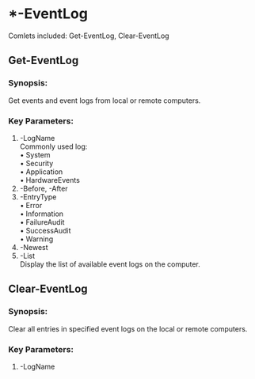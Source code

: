 # *-EventLog 

Comlets included: Get-EventLog, Clear-EventLog  

## Get-EventLog

### Synopsis:
Get events and event logs from local or remote computers.

### Key Parameters:  
1. -LogName  
   Commonly used log:  
   • System  
   • Security  
   • Application     
   • HardwareEvents  
2. -Before, -After  
3. -EntryType  
   • Error  
   • Information  
   • FailureAudit  
   • SuccessAudit  
   • Warning  
4. -Newest  
5. -List  
   Display the list of available event logs on the computer.  


## Clear-EventLog

### Synopsis:
Clear all entries in specified event logs on the local or remote computers.

### Key Parameters:
1. -LogName  